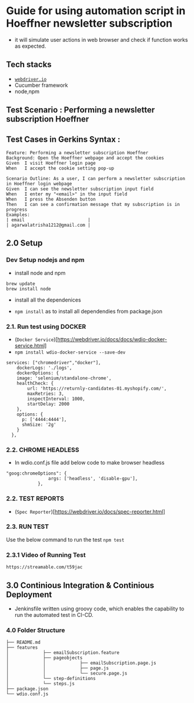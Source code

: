 # Guide for using automation script in Hoeffner newsletter subscription
- it will simulate user actions in web browser and check if function works as expected.

## Tech stacks

- [`webdriver.io`](https://webdriver.io/)
- Cucumber framework  
- node,npm

## Test Scenario : Performing a newsletter subscription Hoeffner
## Test Cases in Gerkins Syntax :
```
Feature: Performing a newsletter subscription Hoeffner
Background: Open the Hoeffner webpage and accept the cookies
Given  I visit Hoeffner login page
When   I accept the cookie setting pop-up

Scenario Outline: As a user, I can perform a newsletter subscription in Hoeffner login webpage
Given  I can see the newsletter subscription input field
When   I enter my "<email>" in the input field
When   I press the Absenden button
Then   I can see a confirmation message that my subscription is in progress
Examples:
| email                        |
| agarwalatrisha1212@gmail.com |
```

## 2.0 Setup
### Dev Setup nodejs and npm
* install node and npm
```
brew update
brew install node
```
* install all the dependenices
-  ```npm install``` as to install all dependendies from package.json


### 2.1.  Run test using DOCKER
- (`Docker Service`)[https://webdriver.io/docs/docs/wdio-docker-service.html]
- ```npm install wdio-docker-service --save-dev```
```
services: ["chromedriver","docker"],
	dockerLogs: './logs',
  	dockerOptions: { 
    image: 'selenium/standalone-chrome',
    healthCheck: {
		url: 'https://returnly-candidates-01.myshopify.com/',
		maxRetries: 3,
		inspectInterval: 1000,
		startDelay: 2000
	},
    options: { 
      p: ['4444:4444'],
      shmSize: '2g'
    }    
  },
  ```

### 2.2.  CHROME HEADLESS
- In wdio.conf.js file add below code to make browser headless
```
"goog:chromeOptions": {
				args: ['headless', 'disable-gpu'],
			},
```

### 2.2. TEST REPORTS
- (`Spec Reporter`)[https://webdriver.io/docs/spec-reporter.html]

### 2.3. RUN TEST
Use the below command to run the test
```npm test```

### 2.3.1 Video of Running Test
```https://streamable.com/t59jac```


## 3.0 Continious Integration & Continious Deployment
* Jenkinsfile written using groovy code, which enables the capability to run the automated test in CI-CD.


### 4.0 Folder Structure
```
├── README.md
├── features
│             ├── emailSubscription.feature
│             ├── pageobjects
│             │             ├── emailSubscription.page.js
│             │             ├── page.js
│             │             └── secure.page.js
│             └── step-definitions
│             └── steps.js
├── package.json
└── wdio.conf.js
```
